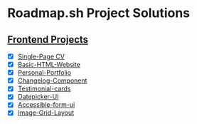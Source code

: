 # Roadmap.sh Project Solutions

## [Frontend Projects](https://roadmap.sh/frontend)

- [x] [Single-Page CV](https://roadmap.sh/projects/single-page-cv)
- [x] [Basic-HTML-Website](https://roadmap.sh/projects/basic-html-website)
- [x] [Personal-Portfolio](https://roadmap.sh/projects/portfolio-website)
- [x] [Changelog-Component](https://roadmap.sh/projects/changelog-component)
- [x] [Testimonial-cards](https://roadmap.sh/projects/testimonial-cards)
- [x] [Datepicker-UI](https://roadmap.sh/projects/datepicker-ui)
- [x] [Accessible-form-ui](https://roadmap.sh/projects/accessible-form-ui)
- [x] [Image-Grid-Layout](https://roadmap.sh/projects/image-grid)
